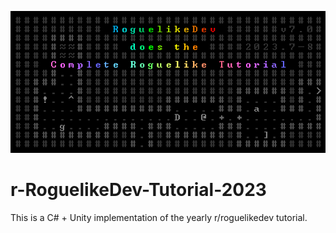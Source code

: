 ![RoguelikeDevTutorialImage2023](https://raw.githubusercontent.com/Jconrad15/r-RoguelikeDev-Tutorial-2023/main/Cthulhu%20Crawl/Assets/Art/Roguelike%20logo.png)

# r-RoguelikeDev-Tutorial-2023
This is a C# + Unity implementation of the yearly r/roguelikedev tutorial.
